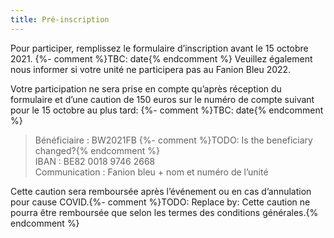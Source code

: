 ```yaml
---
title: Pré-inscription
---
```

Pour participer, remplissez le formulaire d’inscription avant le 15 octobre 2021. {%- comment %}TBC: date{% endcomment %}
Veuillez également nous informer si votre unité ne participera pas au Fanion Bleu 2022.

Votre participation ne sera prise en compte qu’après réception du formulaire et d’une caution de 150 euros
sur le numéro de compte suivant pour le 15 octobre au plus tard: {%- comment %}TBC: date{% endcomment %}

> Bénéficiaire : BW2021FB {%- comment %}TODO: Is the beneficiary changed?{% endcomment %}  
> IBAN : BE82 0018 9746 2668  
> Communication : Fanion bleu + nom et numéro de l’unité

Cette caution sera remboursée après l’événement ou en cas d’annulation pour cause COVID.{%- comment %}TODO: Replace by: Cette caution ne pourra être remboursée que selon les termes des conditions générales.{% endcomment %}
